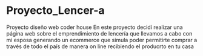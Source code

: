 # Proyecto_Lencer-a
Proyecto diseño web coder house
En este proyecto decidí realizar una página web sobre el emprendimiento de lencería que llevamos a cabo con mi esposa generando un ecommerce que simula poder permitirte comprar a través de todo el país de manera on line recibiendo el producrto en tu casa
